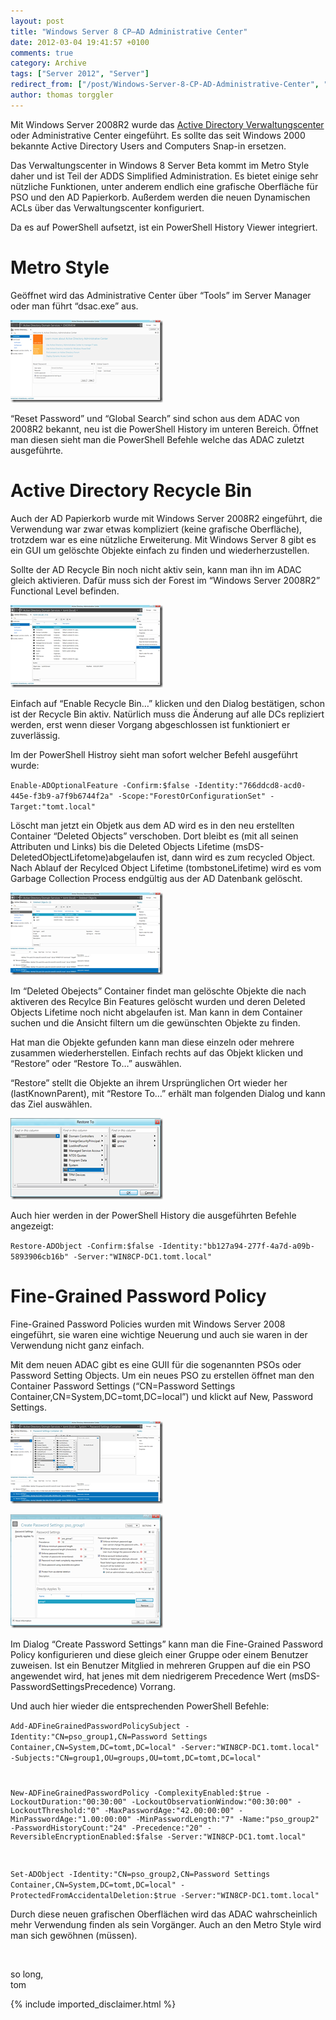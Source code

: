 ```yaml
---
layout: post
title: "Windows Server 8 CP–AD Administrative Center"
date: 2012-03-04 19:41:57 +0100
comments: true
category: Archive
tags: ["Server 2012", "Server"]
redirect_from: ["/post/Windows-Server-8-CP-AD-Administrative-Center", "/post/windows-server-8-cp-ad-administrative-center"]
author: thomas torggler
---
```

<!-- more -->
<p>Mit Windows Server 2008R2 wurde das <a href="/post/Active-Directory-Verwaltungscenter.aspx">Active Directory Verwaltungscenter</a> oder Administrative Center eingeführt. Es sollte das seit Windows 2000 bekannte Active Directory Users and Computers Snap-in ersetzen. </p>  <p>Das Verwaltungscenter in Windows 8 Server Beta kommt im Metro Style daher und ist Teil der ADDS Simplified Administration. Es bietet einige sehr nützliche Funktionen, unter anderem endlich eine grafische Oberfläche für PSO und den AD Papierkorb. Außerdem werden die neuen Dynamischen ACLs über das Verwaltungscenter konfiguriert.</p>  <p>Da es auf PowerShell aufsetzt, ist ein PowerShell History Viewer integriert.</p>  <h1>Metro Style</h1>  <p>Geöffnet wird das Administrative Center über “Tools” im Server Manager oder man führt “dsac.exe” aus.</p>  <p><a href="/assets/archive/image_391.png"><img style="background-image: none; border-right-width: 0px; margin: 0px; padding-left: 0px; padding-right: 0px; display: inline; border-top-width: 0px; border-bottom-width: 0px; border-left-width: 0px; padding-top: 0px" title="image" border="0" alt="image" src="/assets/archive/image_thumb_389.png" width="244" height="132" /></a></p>  <p>“Reset Password” und “Global Search” sind schon aus dem ADAC von 2008R2 bekannt, neu ist die PowerShell History im unteren Bereich. Öffnet man diesen sieht man die PowerShell Befehle welche das ADAC zuletzt ausgeführte. </p>  <h1>Active Directory Recycle Bin</h1>  <p>Auch der AD Papierkorb wurde mit Windows Server 2008R2 eingeführt, die Verwendung war zwar etwas kompliziert (keine grafische Oberfläche), trotzdem war es eine nützliche Erweiterung. Mit Windows Server 8 gibt es ein GUI um gelöschte Objekte einfach zu finden und wiederherzustellen.</p>  <p>Sollte der AD Recycle Bin noch nicht aktiv sein, kann man ihn im ADAC gleich aktivieren. Dafür muss sich der Forest im “Windows Server 2008R2” Functional Level befinden.</p>  <p><a href="/assets/archive/image_392.png"><img style="background-image: none; border-right-width: 0px; margin: 0px; padding-left: 0px; padding-right: 0px; display: inline; border-top-width: 0px; border-bottom-width: 0px; border-left-width: 0px; padding-top: 0px" title="image" border="0" alt="image" src="/assets/archive/image_thumb_390.png" width="244" height="132" /></a></p>  <p>Einfach auf “Enable Recycle Bin…” klicken und den Dialog bestätigen, schon ist der Recycle Bin aktiv. Natürlich muss die Änderung auf alle DCs repliziert werden, erst wenn dieser Vorgang abgeschlossen ist funktioniert er zuverlässig.</p>  <p>Im der PowerShell Histroy sieht man sofort welcher Befehl ausgeführt wurde: </p>  <p><code>Enable-ADOptionalFeature -Confirm:$false -Identity:&quot;766ddcd8-acd0-445e-f3b9-a7f9b6744f2a&quot; -Scope:&quot;ForestOrConfigurationSet&quot; -Target:&quot;tomt.local&quot;</code></p>  <p>Löscht man jetzt ein Objetk aus dem AD wird es in den neu erstellten Container “Deleted Objects” verschoben. Dort bleibt es (mit all seinen Attributen und Links) bis die Deleted Objects Lifetime (msDS-DeletedObjectLifetome)abgelaufen ist, dann wird es zum recycled Object. Nach Ablauf der Recylced Object Lifetime (tombstoneLifetime) wird es vom Garbage Collection Process endgültig aus der AD Datenbank gelöscht.</p>  <p><a href="/assets/archive/image_393.png"><img style="background-image: none; border-right-width: 0px; margin: 0px; padding-left: 0px; padding-right: 0px; display: inline; border-top-width: 0px; border-bottom-width: 0px; border-left-width: 0px; padding-top: 0px" title="image" border="0" alt="image" src="/assets/archive/image_thumb_391.png" width="244" height="132" /></a></p>  <p>Im “Deleted Obejects” Container findet man gelöschte Objekte die nach aktiveren des Recylce Bin Features gelöscht wurden und deren Deleted Objects Lifetime noch nicht abgelaufen ist. Man kann in dem Container suchen und die Ansicht filtern um die gewünschten Objekte zu finden.</p>  <p>Hat man die Objekte gefunden kann man diese einzeln oder mehrere zusammen wiederherstellen. Einfach rechts auf das Objekt klicken und “Restore” oder “Restore To…” auswählen.</p>  <p>“Restore” stellt die Objekte an ihrem Ursprünglichen Ort wieder her (lastKnownParent), mit “Restore To…” erhält man folgenden Dialog und kann das Ziel auswählen.</p>  <p><a href="/assets/archive/image_394.png"><img style="background-image: none; border-right-width: 0px; margin: 0px; padding-left: 0px; padding-right: 0px; display: inline; border-top-width: 0px; border-bottom-width: 0px; border-left-width: 0px; padding-top: 0px" title="image" border="0" alt="image" src="/assets/archive/image_thumb_392.png" width="244" height="130" /></a></p>  <p>Auch hier werden in der PowerShell History die ausgeführten Befehle angezeigt:</p>  <p><code>Restore-ADObject -Confirm:$false -Identity:&quot;bb127a94-277f-4a7d-a09b-5893906cb16b&quot; -Server:&quot;WIN8CP-DC1.tomt.local&quot;</code></p>  <h1>Fine-Grained Password Policy</h1>  <p>Fine-Grained Password Policies wurden mit Windows Server 2008 eingeführt, sie waren eine wichtige Neuerung und auch sie waren in der Verwendung nicht ganz einfach.</p>  <p>Mit dem neuen ADAC gibt es eine GUII für die sogenannten PSOs oder Password Setting Objects. Um ein neues PSO zu erstellen öffnet man den Container Password Settings (“CN=Password Settings Container,CN=System,DC=tomt,DC=local”) und klickt auf New, Password Settings.</p>  <p><a href="/assets/archive/image_395.png"><img style="background-image: none; border-right-width: 0px; margin: 0px; padding-left: 0px; padding-right: 0px; display: inline; border-top-width: 0px; border-bottom-width: 0px; border-left-width: 0px; padding-top: 0px" title="image" border="0" alt="image" src="/assets/archive/image_thumb_393.png" width="244" height="132" /></a></p>  <p><a href="/assets/archive/image_396.png"><img style="background-image: none; border-right-width: 0px; margin: 0px; padding-left: 0px; padding-right: 0px; display: inline; border-top-width: 0px; border-bottom-width: 0px; border-left-width: 0px; padding-top: 0px" title="image" border="0" alt="image" src="/assets/archive/image_thumb_394.png" width="244" height="182" /></a></p>  <p>Im Dialog “Create Password Settings” kann man die Fine-Grained Password Policy konfigurieren und diese gleich einer Gruppe oder einem Benutzer zuweisen. Ist ein Benutzer Mitglied in mehreren Gruppen auf die ein PSO angewendet wird, hat jenes mit dem niedrigerem Precedence Wert (msDS-PasswordSettingsPrecedence) Vorrang.</p>  <p>Und auch hier wieder die entsprechenden PowerShell Befehle:</p>  <p><code>Add-ADFineGrainedPasswordPolicySubject -Identity:&quot;CN=pso_group1,CN=Password Settings Container,CN=System,DC=tomt,DC=local&quot; -Server:&quot;WIN8CP-DC1.tomt.local&quot; -Subjects:&quot;CN=group1,OU=groups,OU=tomt,DC=tomt,DC=local&quot;      <br /></p>    <p>New-ADFineGrainedPasswordPolicy -ComplexityEnabled:$true -LockoutDuration:&quot;00:30:00&quot; -LockoutObservationWindow:&quot;00:30:00&quot; -LockoutThreshold:&quot;0&quot; -MaxPasswordAge:&quot;42.00:00:00&quot; -MinPasswordAge:&quot;1.00:00:00&quot; -MinPasswordLength:&quot;7&quot; -Name:&quot;pso_group2&quot; -PasswordHistoryCount:&quot;24&quot; -Precedence:&quot;20&quot; -ReversibleEncryptionEnabled:$false -Server:&quot;WIN8CP-DC1.tomt.local&quot;      <br /></p>    <p>Set-ADObject -Identity:&quot;CN=pso_group2,CN=Password Settings Container,CN=System,DC=tomt,DC=local&quot; -ProtectedFromAccidentalDeletion:$true -Server:&quot;WIN8CP-DC1.tomt.local&quot;</code></p>  <p>Durch diese neuen grafischen Oberflächen wird das ADAC wahrscheinlich mehr Verwendung finden als sein Vorgänger. Auch an den Metro Style wird man sich gewöhnen (müssen).</p>  <p>&#160;</p>  <p>so long,   <br />tom</p>
{% include imported_disclaimer.html %}
